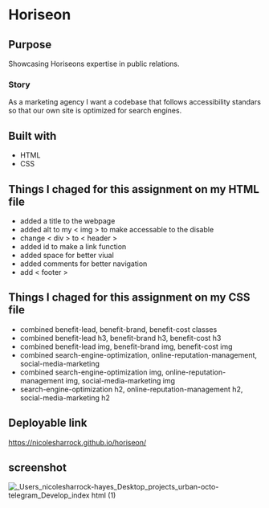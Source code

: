 # Horiseon

## Purpose 
Showcasing Horiseons expertise in public relations.

### Story
As a marketing agency I want a codebase that follows accessibility standars so that our own site is optimized for search engines.


## Built with
* HTML
* CSS


## Things I chaged for this assignment on my HTML file
* added a title to the webpage 
* added alt to my < img > to make accessable to the disable 
* change < div > to < header >
* added id to make a link function
* added space for better viual 
* added comments for better navigation 
* add < footer >


## Things I chaged for this assignment on my CSS file
* combined benefit-lead, benefit-brand, benefit-cost classes 
* combined benefit-lead h3, benefit-brand h3, benefit-cost h3
* combined benefit-lead img, benefit-brand img, benefit-cost img
* combined search-engine-optimization, online-reputation-management, social-media-marketing
* combined search-engine-optimization img, online-reputation-management img, social-media-marketing img
* search-engine-optimization h2, online-reputation-management h2, social-media-marketing h2

## Deployable link 
https://nicolesharrock.github.io/horiseon/

## screenshot 

![_Users_nicolesharrock-hayes_Desktop_projects_urban-octo-telegram_Develop_index html (1)](https://user-images.githubusercontent.com/97641313/155625649-20044f13-ed95-4216-af42-22dbab701200.png)


